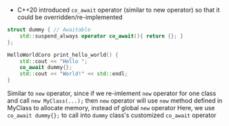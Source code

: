 * C++20 introduced `co_await` operator (similar to new operator)
so that it could be overridden/re-implemented
```c++
struct dummy { // Awaitable
    std::suspend_always operator co_await(){ return {}; }
};

HelloWorldCoro print_hello_world() {
    std::cout << "Hello ";
    co_await dummy{}; 
    std::cout << "World!" << std::endl;
}
```

Similar to `new` operator, since if we re-imlement `new` operator for one class
and call `new MyClass(...);` then `new` operator will use `new` method defined in MyClass
 to allocate memory, instead of global `new` operator
Here, we use `co_await dummy{};` to call into `dummy` class's customized `co_await` operator
